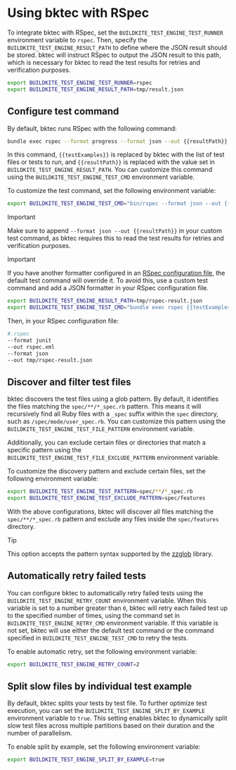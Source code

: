 # Using bktec with RSpec
To integrate bktec with RSpec, set the `BUILDKITE_TEST_ENGINE_TEST_RUNNER` environment variable to `rspec`. Then, specify the `BUILDKITE_TEST_ENGINE_RESULT_PATH` to define where the JSON result should be stored. bktec will instruct RSpec to output the JSON result to this path, which is necessary for bktec to read the test results for retries and verification purposes.

```sh
export BUILDKITE_TEST_ENGINE_TEST_RUNNER=rspec
export BUILDKITE_TEST_ENGINE_RESULT_PATH=tmp/result.json
```

## Configure test command
By default, bktec runs RSpec with the following command:

```sh
bundle exec rspec --format progress --format json --out {{resultPath}} {{testExamples}}
```

In this command, `{{testExamples}}` is replaced by bktec with the list of test files or tests to run, and `{{resultPath}}` is replaced with the value set in `BUILDKITE_TEST_ENGINE_RESULT_PATH`. You can customize this command using the `BUILDKITE_TEST_ENGINE_TEST_CMD` environment variable.

To customize the test command, set the following environment variable:
```sh
export BUILDKITE_TEST_ENGINE_TEST_CMD="bin/rspec --format json --out {{resultPath}} {{testExamples}}"
```

> [!IMPORTANT]
> Make sure to append `--format json --out {{resultPath}}` in your custom test command, as bktec requires this to read the test results for retries and verification purposes.

> [!IMPORTANT]
> If you have another formatter configured in an [RSpec configuration file](https://rspec.info/features/3-13/rspec-core/configuration/read-options-from-file/), the default test command will override it. To avoid this, use a custom test command and add a JSON formatter in your RSpec configuration file.

```sh
export BUILDKITE_TEST_ENGINE_RESULT_PATH=tmp/rspec-result.json
export BUILDKITE_TEST_ENGINE_TEST_CMD="bundle exec rspec {{testExamples}}"
```

Then, in your RSpec configuration file:

```sh
#.rspec
--format junit
--out rspec.xml
--format json
--out tmp/rspec-result.json
```

## Discover and filter test files
bktec discovers the test files using a glob pattern. By default, it identifies the files matching the `spec/**/*_spec.rb` pattern. This means it will recursively find all Ruby files with a `_spec` suffix within the `spec` directory, such as `/spec/mode/user_spec.rb`. You can customize this pattern using the `BUILDKITE_TEST_ENGINE_TEST_FILE_PATTERN` environment variable.

Additionally, you can exclude certain files or directories that match a specific pattern using the `BUILDKITE_TEST_ENGINE_TEST_FILE_EXCLUDE_PATTERN` environment variable.

To customize the discovery pattern and exclude certain files, set the following environment variable:
```sh
export BUILDKITE_TEST_ENGINE_TEST_PATTERN=spec/**/*_spec.rb
export BUILDKITE_TEST_ENGINE_TEST_EXCLUDE_PATTERN=spec/features
```

With the above configurations, bktec will discover all files matching the `spec/**/*_spec.rb` pattern and exclude any files inside the `spec/features` directory.

> [!TIP]
> This option accepts the pattern syntax supported by the [zzglob](https://github.com/DrJosh9000/zzglob?tab=readme-ov-file#pattern-syntax) library.

## Automatically retry failed tests
You can configure bktec to automatically retry failed tests using the `BUILDKITE_TEST_ENGINE_RETRY_COUNT` environment variable. When this variable is set to a number greater than `0`, bktec will retry each failed test up to the specified number of times, using the command set in `BUILDKITE_TEST_ENGINE_RETRY_CMD` environment variable. If this variable is not set, bktec will use either the default test command or the command specified in `BUILDKITE_TEST_ENGINE_TEST_CMD` to retry the tests.

To enable automatic retry, set the following environment variable:
```sh
export BUILDKITE_TEST_ENGINE_RETRY_COUNT=2
```

## Split slow files by individual test example
By default, bktec splits your tests by test file. To further optimize test execution, you can set the `BUILDKITE_TEST_ENGINE_SPLIT_BY_EXAMPLE` environment variable to `true`. This setting enables bktec to dynamically split slow test files across multiple partitions based on their duration and the number of parallelism.

To enable split by example, set the following environment variable:
```sh
export BUILDKITE_TEST_ENGINE_SPLIT_BY_EXAMPLE=true
```
